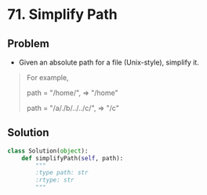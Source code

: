 # 71. Simplify Path

## Problem
- Given an absolute path for a file (Unix-style), simplify it.

> For example,
> 
> path = "/home/", => "/home"
> 
> path = "/a/./b/../../c/", => "/c"

## Solution
```python
class Solution(object):
    def simplifyPath(self, path):
        """
        :type path: str
        :rtype: str
        """
```
